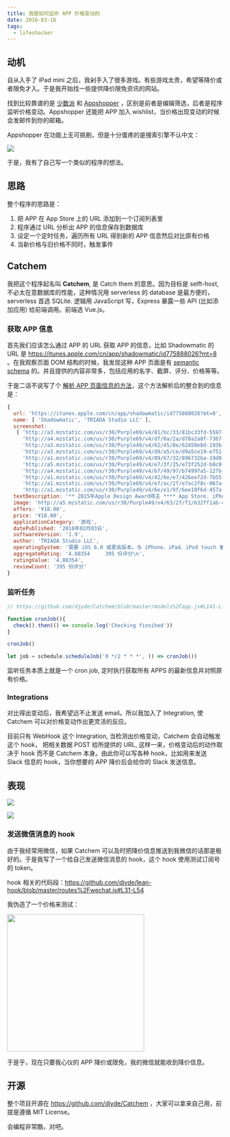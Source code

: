 ```yaml
---
title: 我是如何监听 APP 价格变动的
date: 2016-03-16
tags:
  - lifeshacker
---
```

## 动机

自从入手了 iPad mini 之后，我剁手入了很多游戏。有些游戏太贵，希望等降价或者限免才入。于是我开始找一些提供降价限免资讯的网站。

找到比较靠谱的是 [少数派](http://sspai.com/) 和 [Appshopper](http://appshopper.com/) ，区别是前者是编辑筛选，后者是程序监听价格变动。Appshopper 还能把 APP 加入 wishlist，当价格出现变动的时候会发邮件到你的邮箱。

Appshopper 在功能上无可挑剔，但是十分蛋疼的是搜索引擎不认中文：

![](http://blogscdn.qiniudn.com/2016-02-16.12.01.23.png)

于是，我有了自己写一个类似的程序的想法。

## 思路

整个程序的思路是：

1. 把 APP 在 App Store 上的 URL 添加到一个订阅列表里
2. 程序通过 URL 分析出 APP 的信息保存到数据库
3. 设定一个定时任务，遍历所有 URL 得到新的 APP 信息然后对比原有价格
4. 当新价格与旧价格不同时，触发事件

## Catchem

我把这个程序起名叫 **Catchem**, 是 Catch them 的意思。因为目标是 selft-host, 不必太在意数据库的性能，这种情况用 serverless 的 database 是最方便的，serverless 首选 SQLite. 逻辑用 JavaScript 写，Express 暴露一些 API (比如添加应用) 给前端调用。前端选 Vue.js。

### 获取 APP 信息

首先我们应该怎么通过 APP 的 URL 获取 APP 的信息，比如 Shadowmatic 的 URL 是 https://itunes.apple.com/cn/app/shadowmatic/id775888026?mt=8 。在我观察页面 DOM 结构的时候，我发现这种 APP 页面是有 [semantic schema](https://www.wikiwand.com/en/Schema_matching) 的。并且提供的内容非常多，包括应用的名字、截屏、评分、价格等等。

于是二话不说写了个 [解析 APP 页面信息的方法](https://github.com/djyde/Catchem/blob/master/utils%2Fappstore.js)，这个方法解析后的整合到的信息是：

```javascript
{ 
  url: 'https://itunes.apple.com/cn/app/shadowmatic/id775888026?mt=8',
  name: [ 'Shadowmatic', 'TRIADA Studio LLC' ],
  screenshot:
   [ 'http://a3.mzstatic.com/us/r30/Purple69/v4/81/bc/33/81bc33fd-5597-8b5e-fed7-bf99927e29f9/screen640x640.jpeg',
     'http://a4.mzstatic.com/us/r30/Purple69/v4/d7/8a/2a/d78a2a8f-7367-e8b5-fb03-22de6523d996/screen640x640.jpeg',
     'http://a3.mzstatic.com/us/r30/Purple49/v4/62/45/0e/62450e8d-193b-6942-7750-a64e86b5c102/screen640x640.jpeg',
     'http://a3.mzstatic.com/us/r30/Purple69/v4/d9/a5/ce/d9a5ce19-e751-083e-d7d5-17fc552b0b10/screen640x640.jpeg',
     'http://a1.mzstatic.com/us/r30/Purple69/v4/89/67/32/896732ba-19d0-d8f1-ed8a-aedd4ca02e61/screen640x640.jpeg',
     'http://a5.mzstatic.com/us/r30/Purple49/v4/e7/3f/25/e73f252d-b0c0-bb00-8dc9-4b67d5b6ff67/screen480x480.jpeg',
     'http://a4.mzstatic.com/us/r30/Purple49/v4/b7/49/97/b74997a5-127b-e1e3-76ab-c8681217f244/screen480x480.jpeg',
     'http://a1.mzstatic.com/us/r30/Purple69/v4/42/6e/e7/426ee72d-7b55-b5ad-cba6-b0b1b79f67f2/screen480x480.jpeg',
     'http://a1.mzstatic.com/us/r30/Purple69/v4/e7/ac/2f/e7ac2f8c-067a-6b28-0cf4-c3621470d6e8/screen480x480.jpeg',
     'http://a1.mzstatic.com/us/r30/Purple49/v4/6e/e1/9f/6ee19f6d-457a-a0ef-f9f5-e3b465b85877/screen480x480.jpeg' ],
  textDescription: '** 2015年Apple Design Award得主 **** App Store. iPhone 年度最佳游戏 2015 **** App Store. iPad 年度创新游戏 2015 **Shadowmatic是一款能够激发想象力的谜题游戏，游戏过程中，你将在聚光灯下旋转抽象物体，在墙上找出可辨认的投影。这款游戏融合了精彩的视觉效果和既轻松又令人爱不释手的游戏玩法。在探索的旅程中，您将惊喜地发现很多超乎想象、变幻无穷的投影。游戏有12个房间，每个房间都有独特的概念设计、环境氛围以及音乐效果。提示。游戏中包含一系列的提示。为能够充分享受游戏的乐趣，我们建议您仅在个别情况下进行求助。音乐。每个房间都有自己独特的音乐编排，形成了独特的氛围和与众不同的感受。佩戴耳机可获得最佳音乐效果，同时，这些音乐还可在iTunes单独购买。-- 12个独特环境中特设的100多个关卡-- 炫酷的画面-- 次级目标-- 非线性关卡进度-- 3D视差效果-- 街机模式** Shadowmatic要求设备为iPhone 3GS及更高版本。-----------------------------------------------------Triada Studio是一个拥有20多年行业经验的计算机图形及动画工作室。Shadowmatic是该公司的首个项目，该项目结合了其丰富的计算机图形经验以及实验性的内部3D引擎。',
  image: 'http://a5.mzstatic.com/us/r30/Purple49/v4/63/2f/f1/632ff1ab-4019-48d1-fdbd-b3b9e1e50e43/icon175x175.png',
  offers: '¥18.00',
  price: '¥18.00',
  applicationCategory: '游戏',
  datePublished: '2016年02月03日',
  softwareVersion: '1.9',
  author: 'TRIADA Studio LLC',
  operatingSystem: '需要 iOS 6.0 或更高版本。与 iPhone、iPad、iPod touch 兼容。',
  aggregateRating: '4.88354     395 份评分\n',
  ratingValue: '4.88354',
  reviewCount: '395 份评分' 
}
```

### 监听任务

```javascript
// https://github.com/djyde/Catchem/blob/master/models%2Fapp.js#L141-L147

function cronJob(){
  check().then(() => console.log('Checking finsihed'))
}

cronJob()

let job = schedule.scheduleJob('0 */2 * * *', () => cronJob())
```

监听任务本质上就是一个 cron job, 定时执行获取所有 APPS 的最新信息并对照原有价格。

### Integrations

对比得出变动后，我希望远不止发送 email。所以我加入了 Integration, 使 Catchem 可以对价格变动作出更灵活的反应。

目前只有 WebHook 这个 Integration, 当检测出价格变动，Catchem 会自动触发这个 hook， 把相关数据 POST 给所提供的 URL, 这样一来，价格变动后的动作取决于 hook 而不是 Catchem 本身。由此你可以写各种 hook，比如用来发送 Slack 信息的 hook，当你想要的 APP 降价后会给你的 Slack 发送信息。

## 表现

![](http://blogscdn.qiniudn.com/2016-02-16.1.35.03.png)

![](http://blogscdn.qiniudn.com/2016-02-16.1.35.11.png)

### 发送微信消息的 hook

由于我经常用微信，如果 Catchem 可以及时把降价信息推送到我微信的话那是极好的。于是我写了一个给自己发送微信消息的 hook，这个 hook 使用测试订阅号的 token。

hook 相关的代码段：https://github.com/djyde/lean-hook/blob/master/routes%2Fwechat.js#L31-L54

我伪造了一个价格来测试：

<img src="http://blogscdn.qiniudn.com/WeChat_1455600212.png" width="320px" />

于是乎，现在只要我心仪的 APP 降价或限免，我的微信就能收到降价信息。

## 开源

整个项目开源在 https://github.com/djyde/Catchem ，大家可以拿来自己用，前提是遵循 MIT License。

会编程非常酷，对吧。